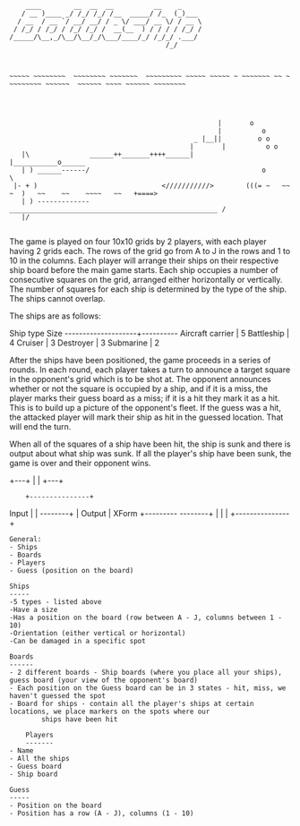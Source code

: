 ```
    ____        __  __  __          __    _     
   / __ )____ _/ /_/ /_/ /__  _____/ /_  (_)___ 
  / __  / __ `/ __/ __/ / _ \/ ___/ __ \/ / __ \
 / /_/ / /_/ / /_/ /_/ /  __(__  ) / / / / /_/ /
/_____/\__,_/\__/\__/_/\___/____/_/ /_/_/ .___/ 
                                       /_/



~~~~~ ~~~~~~~~  ~~~~~~~~ ~~~~~~~  ~~~~~~~~~ ~~~~~ ~~~~~ ~ ~~~~~~~ ~~ ~ ~~~~~~~~ ~~~~~~  ~~~~~~ ~~~~ ~~~~~~ ~~~~~~~~
 
 
                                 
                                 
                                                    |       o 
                                                    |          o 
                                              _ |__||         o o
                                             |       |          o o    
   |\               ______++_______++++______|       |___________o______
   | ) ______------/                                           o         \                                            
 |- + )                               <///////////>        (((= ~   ~~  ~  )   ~~    ~~    ~~~~   ~~   +====>
   | ) -------------____________________________________________________ /
   |/


```


The game is played on four 10x10 grids by 2 players, with each player having 2 grids each.
The rows of the grid go from A to J in the rows and 1 to 10 in the columns. Each player will arrange their ships on
their respective ship board before the main game starts. Each ship occupies a number of consecutive squares on the
grid, arranged either horizontally or vertically. The number of squares for each ship is determined by the type
of the ship. The ships cannot overlap.

The ships are as follows:

Ship type       		Size
--------------------+----------
Aircraft carrier    |    5
Battleship          |    4
Cruiser             |    3
Destroyer           |    3
Submarine           |    2

After the ships have been positioned, the game proceeds in a series of rounds. In each round, each player takes a turn
to announce a target square in the opponent's grid which is to be shot at. The opponent announces whether or not
the square is occupied by a ship, and if it is a miss, the player marks their guess board as a miss; if it is a hit
they mark it as a hit. This is to build up a picture of the opponent's fleet. If the guess was a hit, the attacked
player will mark their ship as hit in the guessed location. That will end the turn.

When all of the squares of a ship have been hit, the ship is sunk and there is output about what ship was sunk.
If all the player's ship have been sunk, the game is over and their opponent wins.


+---+
|   |
+---+

        +---------------+
Input   |               |
--------+               |   Output
|     XForm     +---------
--------+               |
|               |
+---------------+


    General:
    - Ships
    - Boards
    - Players
    - Guess (position on the board)

    Ships
    -----
    -5 types - listed above
    -Have a size
    -Has a position on the board (row between A - J, columns between 1 - 10)
    -Orientation (either vertical or horizontal)
    -Can be damaged in a specific spot

    Boards
    ------
    - 2 different boards - Ship boards (where you place all your ships), guess board (your view of the opponent's board)
    - Each position on the Guess board can be in 3 states - hit, miss, we haven't guessed the spot
    - Board for ships - contain all the player's ships at certain locations, we place markers on the spots where our
    		ships have been hit

    	Players
    	-------
	- Name
	- All the ships
	- Guess board
	- Ship board

	Guess
	-----
	- Position on the board
	- Position has a row (A - J), columns (1 - 10)